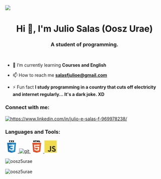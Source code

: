 <img src="https://twitter.com/OoszUrae/header_photo.jpg">
<h1 align="center">Hi 👋, I'm Julio Salas (Oosz Urae)</h1>
<h3 align="center">A student of programming.</h3>

<p align="left"> <a href="https://twitter.com/" target="blank"><img src="https://img.shields.io/twitter/follow/?logo=twitter&style=for-the-badge" alt="" /></a> </p>

- 🌱 I’m currently learning **Courses and English**

- 📫 How to reach me **salasfjulioe@gmail.com**

- ⚡ Fun fact **I study programming in a country that cuts off electricity and internet regularly... It's a dark joke. XD**

<h3 align="left">Connect with me:</h3>
<p align="left">
<a href="https://linkedin.com/in/https://www.linkedin.com/in/julio-e-salas-f-969978238/" target="blank"><img align="center" src="https://raw.githubusercontent.com/rahuldkjain/github-profile-readme-generator/master/src/images/icons/Social/linked-in-alt.svg" alt="https://www.linkedin.com/in/julio-e-salas-f-969978238/" height="30" width="40" /></a>
</p>

<h3 align="left">Languages and Tools:</h3>
<p align="left"> <a href="https://www.w3schools.com/css/" target="_blank" rel="noreferrer"> <img src="https://raw.githubusercontent.com/devicons/devicon/master/icons/css3/css3-original-wordmark.svg" alt="css3" width="40" height="40"/> </a> <a href="https://git-scm.com/" target="_blank" rel="noreferrer"> <img src="https://www.vectorlogo.zone/logos/git-scm/git-scm-icon.svg" alt="git" width="40" height="40"/> </a> <a href="https://www.w3.org/html/" target="_blank" rel="noreferrer"> <img src="https://raw.githubusercontent.com/devicons/devicon/master/icons/html5/html5-original-wordmark.svg" alt="html5" width="40" height="40"/> </a> <a href="https://developer.mozilla.org/en-US/docs/Web/JavaScript" target="_blank" rel="noreferrer"> <img src="https://raw.githubusercontent.com/devicons/devicon/master/icons/javascript/javascript-original.svg" alt="javascript" width="40" height="40"/> </a> </p>

<p><img align="center" src="https://github-readme-stats.vercel.app/api/top-langs?username=oosz5urae&show_icons=true&locale=en&layout=compact" alt="oosz5urae" /></p>

<p><img align="center" src="https://github-readme-streak-stats.herokuapp.com/?user=oosz5urae&" alt="oosz5urae" /></p>
